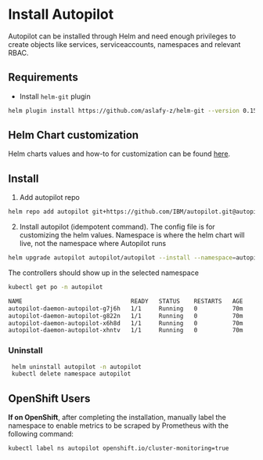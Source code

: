 
# Install Autopilot

Autopilot can be installed through Helm and need enough privileges to create objects like services, serviceaccounts, namespaces and relevant RBAC.


## Requirements

- Install `helm-git` plugin

```bash
helm plugin install https://github.com/aslafy-z/helm-git --version 0.15.1
```

## Helm Chart customization

Helm charts values and how-to for customization can be found [here](autopilot-daemon/helm-charts/autopilot/README.md).

## Install

1) Add autopilot repo

```bash
helm repo add autopilot git+https://github.com/IBM/autopilot.git@autopilot-daemon/helm-charts/autopilot?ref=gh-pages
```

2) Install autopilot (idempotent command). The config file is for customizing the helm values. Namespace is where the helm chart will live, not the namespace where Autopilot runs

```bash
helm upgrade autopilot autopilot/autopilot --install --namespace=autopilot --create-namespace -f your-config.yml
```

The controllers should show up in the selected namespace

```bash
kubectl get po -n autopilot
```

```bash
NAME                               READY   STATUS    RESTARTS   AGE
autopilot-daemon-autopilot-g7j6h   1/1     Running   0          70m
autopilot-daemon-autopilot-g822n   1/1     Running   0          70m
autopilot-daemon-autopilot-x6h8d   1/1     Running   0          70m
autopilot-daemon-autopilot-xhntv   1/1     Running   0          70m
```

### Uninstall

```bash
 helm uninstall autopilot -n autopilot
 kubectl delete namespace autopilot
```

## OpenShift Users

**If on OpenShift**, after completing the installation, manually label the namespace to enable metrics to be scraped by Prometheus with the following command:

```bash
kubectl label ns autopilot openshift.io/cluster-monitoring=true
```
